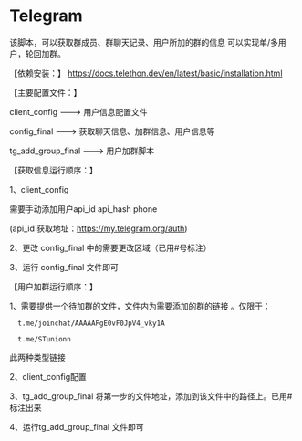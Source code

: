 # Telegram
该脚本，可以获取群成员、群聊天记录、用户所加的群的信息
可以实现单/多用户，轮回加群。

【依赖安装：】
  https://docs.telethon.dev/en/latest/basic/installation.html

【主要配置文件：】

client_config ---> 用户信息配置文件

config_final ---> 获取聊天信息、加群信息、用户信息等

tg_add_group_final ---> 用户加群脚本

【获取信息运行顺序：】

1、client_config

  需要手动添加用户api_id api_hash phone
  
  (api_id 获取地址：https://my.telegram.org/auth)
  
2、更改 config_final 中的需要更改区域（已用#号标注）

3、运行 config_final 文件即可

【用户加群运行顺序：】

1、需要提供一个待加群的文件，文件内为需要添加的群的链接 。仅限于：

      t.me/joinchat/AAAAAFgE0vF0JpV4_vky1A
      
      t.me/STunionn
   此两种类型链接

2、client_config配置

3、tg_add_group_final
  将第一步的文件地址，添加到该文件中的路径上。已用#标注出来

4、运行tg_add_group_final 文件即可
